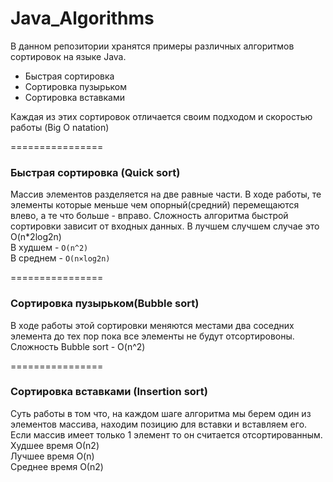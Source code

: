 # Java_Algorithms

В данном репозитории хранятся примеры различных алгоритмов сортировок на языке Java.

- Быстрая сортировка<br>
- Сортировка пузырьком<br>
- Сортировка вставками

Каждая из этих сортировок отличается своим подходом и скоростью работы (Big O natation)

================

### Быстрая сортировка (Quick sort)
Массив элементов разделяется на две равные части.
В ходе работы, те элементы которые меньше чем опорный(средний) перемещаются влево,
а те что больше - вправо.
Сложность алгоритма быстрой сортировки зависит от входных данных.
В лучшем случшем случае это O(n*2log2n)<br>
В худшем  -  `O(n^2)`<br>
В среднем -  `O(n×log2n)`

================

### Сортировка пузырьком(Bubble sort)

В ходе работы этой сортировки меняются местами два соседних элемента до тех пор
пока все элементы не будут отсортировоны.<br>
Сложность Bubble sort - O(n^2)

================

### Сортировка вставками (Insertion sort)

Суть работы в том что, на каждом шаге алгоритма мы берем один из элементов массива, 
находим позицию для вставки и вставляем его. 
Если массив имеет только 1 элемент то он считается отсортированным.
Худшее время	О(n2)<br>
Лучшее время	O(n)<br>
Среднее время	О(n2)
